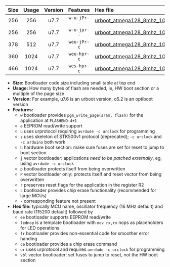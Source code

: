 |Size|Usage|Version|Features|Hex file|
|:-:|:-:|:-:|:-:|:--|
|256|256|u7.7|`w-u-jPr--`|[urboot_atmega128_8mhz_1000000bps_lednop_ur_vbl.hex](https://raw.githubusercontent.com/stefanrueger/urboot.hex/main/mcus/atmega128/fcpu_8mhz/1000000_bps/urboot_atmega128_8mhz_1000000bps_lednop_ur_vbl.hex)|
|256|256|u7.7|`w-u-jpr--`|[urboot_atmega128_8mhz_1000000bps_lednop_fr_ur_vbl.hex](https://raw.githubusercontent.com/stefanrueger/urboot.hex/main/mcus/atmega128/fcpu_8mhz/1000000_bps/urboot_atmega128_8mhz_1000000bps_lednop_fr_ur_vbl.hex)|
|378|512|u7.7|`weu-jPr-c`|[urboot_atmega128_8mhz_1000000bps_ee_lednop_fr_ce_ur_vbl.hex](https://raw.githubusercontent.com/stefanrueger/urboot.hex/main/mcus/atmega128/fcpu_8mhz/1000000_bps/urboot_atmega128_8mhz_1000000bps_ee_lednop_fr_ce_ur_vbl.hex)|
|360|1024|u7.7|`weu-hpr-c`|[urboot_atmega128_8mhz_1000000bps_ee_lednop_fr_ce_ur.hex](https://raw.githubusercontent.com/stefanrueger/urboot.hex/main/mcus/atmega128/fcpu_8mhz/1000000_bps/urboot_atmega128_8mhz_1000000bps_ee_lednop_fr_ce_ur.hex)|
|466|1024|u7.7|`wes-hpr-c`|[urboot_atmega128_8mhz_1000000bps_ee_lednop_fr_ce.hex](https://raw.githubusercontent.com/stefanrueger/urboot.hex/main/mcus/atmega128/fcpu_8mhz/1000000_bps/urboot_atmega128_8mhz_1000000bps_ee_lednop_fr_ce.hex)|

- **Size:** Bootloader code size including small table at top end
- **Usage:** How many bytes of flash are needed, ie, HW boot section or a multiple of the page size
- **Version:** For example, u7.6 is an urboot version, o5.2 is an optiboot version
- **Features:**
  + `w` bootloader provides `pgm_write_page(sram, flash)` for the application at `FLASHEND-4+1`
  + `e` EEPROM read/write support
  + `u` uses urprotocol requiring `avrdude -c urclock` for programming
  + `s` uses skeleton of STK500v1 protocol (deprecated); `-c urclock` and `-c arduino` both work
  + `h` hardware boot section: make sure fuses are set for reset to jump to boot section
  + `j` vector bootloader: applications *need to be patched externally*, eg, using `avrdude -c urclock`
  + `p` bootloader protects itself from being overwritten
  + `P` vector bootloader only: protects itself and reset vector from being overwritten
  + `r` preserves reset flags for the application in the register R2
  + `c` bootloader provides chip erase functionality (recommended for large MCUs)
  + `-` corresponding feature not present
- **Hex file:** typically MCU name, oscillator frequency (16 MHz default) and baud rate (115200 default) followed by
  + `ee` bootloader supports EEPROM read/write
  + `lednop` is a template bootloader with `mov rx,rx` nops as placeholders for LED operations
  + `fr` bootloader provides non-essential code for smoother error handing
  + `ce` bootloader provides a chip erase command
  + `ur` uses urprotocol and requires `avrdude -c urclock` for programming
  + `vbl` vector bootloader: set fuses to jump to reset, not the HW boot section
